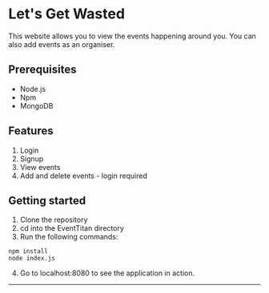# Let's Get Wasted

This website allows you to view the events happening around you. You can also add events as an organiser.

## Prerequisites

- Node.js
- Npm
- MongoDB

## Features

1. Login
2. Signup
3. View events
4. Add and delete events - login required

## Getting started

1. Clone the repository
2. cd into the EventTitan directory
3. Run the following commands:

```
npm install
node index.js

```

4. Go to localhost:8080 to see the application in action.

---


